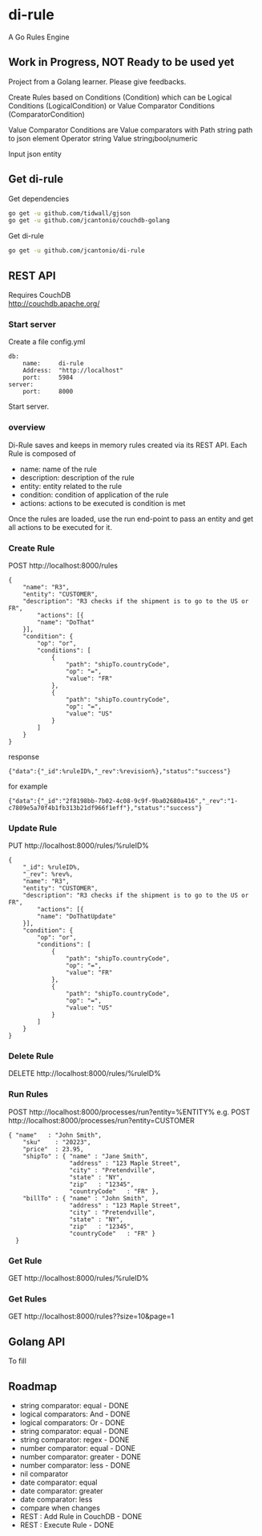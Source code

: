 # di-rule
A Go Rules Engine

## Work in Progress, NOT Ready to be used yet

Project from a Golang learner. Please give feedbacks. 

Create Rules based on Conditions (Condition) which can be
Logical Conditions (LogicalCondition) or Value Comparator Conditions (ComparatorCondition)

Value Comparator Conditions are Value comparators with 
	Path     string path to json element
	Operator string 
	Value    string¡bool¡numeric 

Input json entity

## Get di-rule
Get dependencies
```bash
go get -u github.com/tidwall/gjson
go get -u github.com/jcantonio/couchdb-golang
```
Get di-rule
```bash
go get -u github.com/jcantonio/di-rule
```
## REST API
Requires CouchDB  
http://couchdb.apache.org/

### Start server
Create a file config.yml
```
db:
    name:     di-rule
    Address:  "http://localhost"
    port:     5984
server:
    port:     8000
```
Start server.


### overview 
Di-Rule saves and keeps in memory rules created via its REST API.
Each Rule is composed of 
* name: name of the rule
* description: description of the rule
* entity: entity related to the rule
* condition: condition of application of the rule
* actions: actions to be executed is condition is met

Once the rules are loaded, use the run end-point to pass an entity and get all actions to be executed for it.

### Create Rule
POST http://localhost:8000/rules 
```
{
    "name": "R3",
    "entity": "CUSTOMER",
    "description": "R3 checks if the shipment is to go to the US or FR",
    	"actions": [{
		"name": "DoThat"
	}],
    "condition": {
        "op": "or",
        "conditions": [
            {
                "path": "shipTo.countryCode",
                "op": "=",
                "value": "FR"
            },
            {
                "path": "shipTo.countryCode",
                "op": "=",
                "value": "US"
            }
        ]
    }
}
```  

response  
```
{"data":{"_id":%ruleID%,"_rev":%revision%},"status":"success"}
```  
for example  
```
{"data":{"_id":"2f8198bb-7b02-4c08-9c9f-9ba02680a416","_rev":"1-c7809e5a70f4b1fb313b21df966f1eff"},"status":"success"}
```

### Update Rule
PUT http://localhost:8000/rules/%ruleID% 

```
{
  	"_id": %ruleID%,
  	"_rev": %rev%,
    "name": "R3",
    "entity": "CUSTOMER",
    "description": "R3 checks if the shipment is to go to the US or FR",
    	"actions": [{
		"name": "DoThatUpdate"
	}],
    "condition": {
        "op": "or",
        "conditions": [
            {
                "path": "shipTo.countryCode",
                "op": "=",
                "value": "FR"
            },
            {
                "path": "shipTo.countryCode",
                "op": "=",
                "value": "US"
            }
        ]
    }
}
```

### Delete Rule
DELETE http://localhost:8000/rules/%ruleID% 

### Run Rules
POST http://localhost:8000/processes/run?entity=%ENTITY%
e.g.
POST http://localhost:8000/processes/run?entity=CUSTOMER
```
{ "name"   : "John Smith",
	"sku"    : "20223",
	"price"  : 23.95,
	"shipTo" : { "name" : "Jane Smith",
				 "address" : "123 Maple Street",
				 "city" : "Pretendville",
				 "state" : "NY",
				 "zip"   : "12345",
				 "countryCode"   : "FR" },
	"billTo" : { "name" : "John Smith",
				 "address" : "123 Maple Street",
				 "city" : "Pretendville",
				 "state" : "NY",
				 "zip"   : "12345",
				 "countryCode"   : "FR" }
  }
```

### Get Rule
GET http://localhost:8000/rules/%ruleID% 

### Get Rules
GET http://localhost:8000/rules??size=10&page=1

## Golang API
To fill

## Roadmap
* string comparator: equal        	- DONE
* logical comparators: And        	- DONE
* logical comparators: Or         	- DONE
* string comparator: equal        	- DONE
* string comparator: regex        	- DONE
* number comparator: equal        	- DONE
* number comparator: greater        - DONE
* number comparator: less        	- DONE
* nil comparator
* date comparator: equal         
* date comparator: greater        
* date comparator: less        	
* compare when changes
* REST : Add Rule in CouchDB	  	- DONE 
* REST : Execute Rule				- DONE